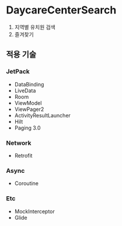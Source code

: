 # DaycareCenterSearch
1. 지역별 유치원 검색
2. 즐겨찾기

## 적용 기술
### JetPack

* DataBinding
* LiveData
* Room
* ViewModel
* ViewPager2
* ActivityResultLauncher
* Hilt
* Paging 3.0

### Network

* Retrofit


### Async

* Coroutine


### Etc

* MockInterceptor
* Glide
